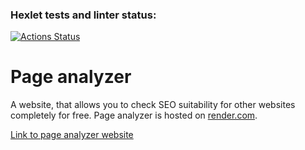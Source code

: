 ### Hexlet tests and linter status:
[![Actions Status](https://github.com/Pavel-Kr/python-project-83/actions/workflows/hexlet-check.yml/badge.svg)](https://github.com/Pavel-Kr/python-project-83/actions)

# Page analyzer

A website, that allows you to check SEO suitability for other websites completely for free. Page analyzer is hosted on [render.com](https://render.com).

[Link to page analyzer website](https://page-analyzer-qiml.onrender.com)